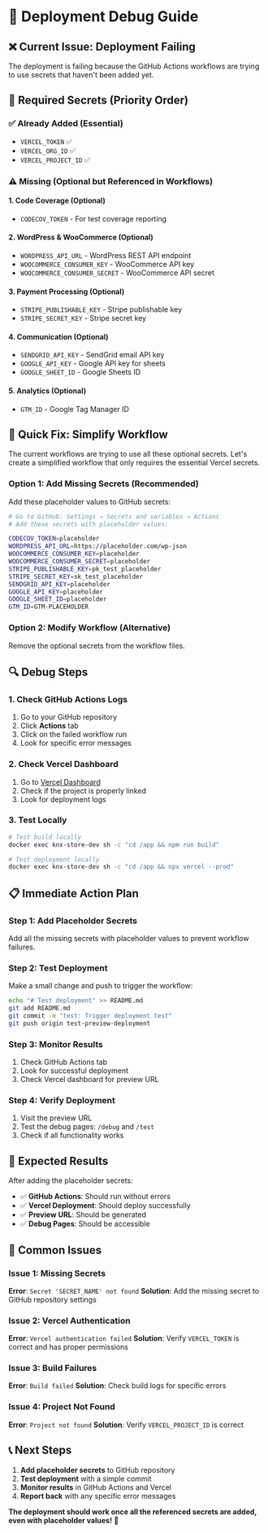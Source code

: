 # 🚨 Deployment Debug Guide

## ❌ Current Issue: Deployment Failing

The deployment is failing because the GitHub Actions workflows are trying to use secrets that haven't been added yet.

## 🔑 Required Secrets (Priority Order)

### **✅ Already Added (Essential)**
- `VERCEL_TOKEN` ✅
- `VERCEL_ORG_ID` ✅  
- `VERCEL_PROJECT_ID` ✅

### **⚠️ Missing (Optional but Referenced in Workflows)**

#### **1. Code Coverage (Optional)**
- `CODECOV_TOKEN` - For test coverage reporting

#### **2. WordPress & WooCommerce (Optional)**
- `WORDPRESS_API_URL` - WordPress REST API endpoint
- `WOOCOMMERCE_CONSUMER_KEY` - WooCommerce API key
- `WOOCOMMERCE_CONSUMER_SECRET` - WooCommerce API secret

#### **3. Payment Processing (Optional)**
- `STRIPE_PUBLISHABLE_KEY` - Stripe publishable key
- `STRIPE_SECRET_KEY` - Stripe secret key

#### **4. Communication (Optional)**
- `SENDGRID_API_KEY` - SendGrid email API key
- `GOOGLE_API_KEY` - Google API key for sheets
- `GOOGLE_SHEET_ID` - Google Sheets ID

#### **5. Analytics (Optional)**
- `GTM_ID` - Google Tag Manager ID

## 🚀 Quick Fix: Simplify Workflow

The current workflows are trying to use all these optional secrets. Let's create a simplified workflow that only requires the essential Vercel secrets.

### **Option 1: Add Missing Secrets (Recommended)**
Add these placeholder values to GitHub secrets:

```bash
# Go to GitHub: Settings → Secrets and variables → Actions
# Add these secrets with placeholder values:

CODECOV_TOKEN=placeholder
WORDPRESS_API_URL=https://placeholder.com/wp-json
WOOCOMMERCE_CONSUMER_KEY=placeholder
WOOCOMMERCE_CONSUMER_SECRET=placeholder
STRIPE_PUBLISHABLE_KEY=pk_test_placeholder
STRIPE_SECRET_KEY=sk_test_placeholder
SENDGRID_API_KEY=placeholder
GOOGLE_API_KEY=placeholder
GOOGLE_SHEET_ID=placeholder
GTM_ID=GTM-PLACEHOLDER
```

### **Option 2: Modify Workflow (Alternative)**
Remove the optional secrets from the workflow files.

## 🔍 Debug Steps

### **1. Check GitHub Actions Logs**
1. Go to your GitHub repository
2. Click **Actions** tab
3. Click on the failed workflow run
4. Look for specific error messages

### **2. Check Vercel Dashboard**
1. Go to [Vercel Dashboard](https://vercel.com/dashboard)
2. Check if the project is properly linked
3. Look for deployment logs

### **3. Test Locally**
```bash
# Test build locally
docker exec knx-store-dev sh -c "cd /app && npm run build"

# Test deployment locally
docker exec knx-store-dev sh -c "cd /app && npx vercel --prod"
```

## 📋 Immediate Action Plan

### **Step 1: Add Placeholder Secrets**
Add all the missing secrets with placeholder values to prevent workflow failures.

### **Step 2: Test Deployment**
Make a small change and push to trigger the workflow:
```bash
echo "# Test deployment" >> README.md
git add README.md
git commit -m "test: Trigger deployment test"
git push origin test-preview-deployment
```

### **Step 3: Monitor Results**
1. Check GitHub Actions tab
2. Look for successful deployment
3. Check Vercel dashboard for preview URL

### **Step 4: Verify Deployment**
1. Visit the preview URL
2. Test the debug pages: `/debug` and `/test`
3. Check if all functionality works

## 🎯 Expected Results

After adding the placeholder secrets:
- ✅ **GitHub Actions**: Should run without errors
- ✅ **Vercel Deployment**: Should deploy successfully
- ✅ **Preview URL**: Should be generated
- ✅ **Debug Pages**: Should be accessible

## 🚨 Common Issues

### **Issue 1: Missing Secrets**
**Error**: `Secret 'SECRET_NAME' not found`
**Solution**: Add the missing secret to GitHub repository settings

### **Issue 2: Vercel Authentication**
**Error**: `Vercel authentication failed`
**Solution**: Verify `VERCEL_TOKEN` is correct and has proper permissions

### **Issue 3: Build Failures**
**Error**: `Build failed`
**Solution**: Check build logs for specific errors

### **Issue 4: Project Not Found**
**Error**: `Project not found`
**Solution**: Verify `VERCEL_PROJECT_ID` is correct

## 📞 Next Steps

1. **Add placeholder secrets** to GitHub repository
2. **Test deployment** with a simple commit
3. **Monitor results** in GitHub Actions and Vercel
4. **Report back** with any specific error messages

**The deployment should work once all the referenced secrets are added, even with placeholder values!** 🚀 